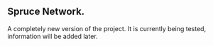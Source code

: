 ## Spruce Network.
A completely new version of the project. It is currently being tested, information will be added later.
